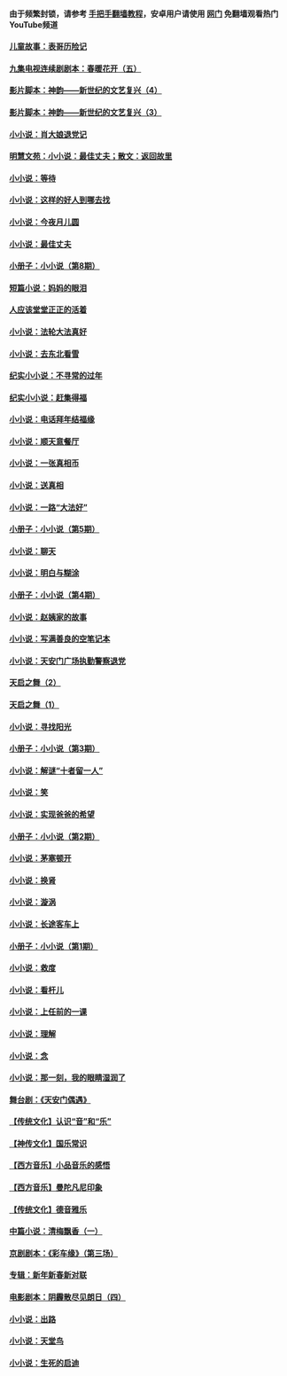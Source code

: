 #### 由于频繁封锁，请参考 [手把手翻墙教程](https://github.com/gfw-breaker/guides/wiki/)，安卓用户请使用 [网门](https://github.com/gfw-breaker/nogfw/blob/master/dl.md?t=07180601) 免翻墙观看热门YouTube频道 

#### [儿童故事：表哥历险记](../pages/328/383535.md?t=07180601) 

#### [九集电视连续剧剧本：春暖花开（五）](../pages/328/275919.md?t=07180601) 

#### [影片脚本：神韵——新世纪的文艺复兴（4）](../pages/328/266089.md?t=07180601) 

#### [影片脚本：神韵——新世纪的文艺复兴（3）](../pages/328/266087.md?t=07180601) 

#### [小小说：肖大娘退党记](../pages/328/239807.md?t=07180601) 

#### [明慧文苑：小小说：最佳丈夫；散文：返回故里](../pages/328/3439.md?t=07180601) 

#### [小小说：等待](../pages/328/223927.md?t=07180601) 

#### [小小说：这样的好人到哪去找](../pages/328/209396.md?t=07180601) 

#### [小小说：今夜月儿圆](../pages/328/193588.md?t=07180601) 

#### [小小说：最佳丈夫](../pages/328/190938.md?t=07180601) 

#### [小册子：小小说（第8期）](../pages/328/188202.md?t=07180601) 

#### [短篇小说：妈妈的眼泪](../pages/328/187712.md?t=07180601) 

#### [人应该堂堂正正的活着](../pages/328/182430.md?t=07180601) 

#### [小小说：法轮大法真好](../pages/328/174669.md?t=07180601) 

#### [小小说：去东北看雪](../pages/328/173882.md?t=07180601) 

#### [纪实小小说：不寻常的过年](../pages/328/173187.md?t=07180601) 

#### [纪实小小说：赶集得福](../pages/328/172652.md?t=07180601) 

#### [小小说：电话拜年结福缘](../pages/328/172533.md?t=07180601) 

#### [小小说：顺天意餐厅](../pages/328/170182.md?t=07180601) 

#### [小小说：一张真相币](../pages/328/169410.md?t=07180601) 

#### [小小说：送真相](../pages/328/166713.md?t=07180601) 

#### [小小说：一路“大法好”](../pages/328/162016.md?t=07180601) 

#### [小册子：小小说（第5期）](../pages/328/161131.md?t=07180601) 

#### [小小说：聊天](../pages/328/159640.md?t=07180601) 

#### [小小说：明白与糊涂](../pages/328/158101.md?t=07180601) 

#### [小册子：小小说（第4期）](../pages/328/158006.md?t=07180601) 

#### [小小说：赵姨家的故事](../pages/328/157843.md?t=07180601) 

#### [小小说：写满善良的空笔记本](../pages/328/157382.md?t=07180601) 

#### [小小说：天安门广场执勤警察退党](../pages/328/156982.md?t=07180601) 

#### [天启之舞（2）](../pages/328/153440.md?t=07180601) 

#### [天启之舞（1）](../pages/328/153439.md?t=07180601) 

#### [小小说：寻找阳光](../pages/328/153065.md?t=07180601) 

#### [小册子：小小说（第3期）](../pages/328/151715.md?t=07180601) 

#### [小小说：解谜“十者留一人”](../pages/328/148967.md?t=07180601) 

#### [小小说：笑](../pages/328/148905.md?t=07180601) 

#### [小小说：实现爸爸的希望](../pages/328/148096.md?t=07180601) 

#### [小册子：小小说（第2期）](../pages/328/147214.md?t=07180601) 

#### [小小说：茅塞顿开](../pages/328/147030.md?t=07180601) 

#### [小小说：换肾](../pages/328/146770.md?t=07180601) 

#### [小小说：漩涡](../pages/328/146683.md?t=07180601) 

#### [小小说：长途客车上](../pages/328/145076.md?t=07180601) 

#### [小册子：小小说（第1期）](../pages/328/143963.md?t=07180601) 

#### [小小说：救度](../pages/328/143927.md?t=07180601) 

#### [小小说：看杆儿](../pages/328/142137.md?t=07180601) 

#### [小小说：上任前的一课](../pages/328/140808.md?t=07180601) 

#### [小小说：理解](../pages/328/140476.md?t=07180601) 

#### [小小说：念](../pages/328/139513.md?t=07180601) 

#### [小小说：那一刻，我的眼睛湿润了](../pages/328/138476.md?t=07180601) 

#### [舞台剧：《天安门偶遇》](../pages/328/117155.md?t=07180601) 

#### [【传统文化】认识“音”和“乐”](../pages/328/108667.md?t=07180601) 

#### [【神传文化】国乐常识](../pages/328/104225.md?t=07180601) 

#### [【西方音乐】小品音乐的感悟](../pages/328/102924.md?t=07180601) 

#### [【西方音乐】曼陀凡尼印象](../pages/328/102922.md?t=07180601) 

#### [【传统文化】德音雅乐](../pages/328/102923.md?t=07180601) 

#### [中篇小说：清梅飘香（一）](../pages/328/101058.md?t=07180601) 

#### [京剧剧本：《彩车缘》（第三场）](../pages/328/96434.md?t=07180601) 

#### [专辑：新年新春新对联](../pages/328/94991.md?t=07180601) 

#### [电影剧本：阴霾散尽见朗日（四）](../pages/328/87081.md?t=07180601) 

#### [小小说：出路](../pages/328/84848.md?t=07180601) 

#### [小小说：天堂鸟](../pages/328/83084.md?t=07180601) 

#### [小小说：生死的启迪](../pages/328/70977.md?t=07180601) 

